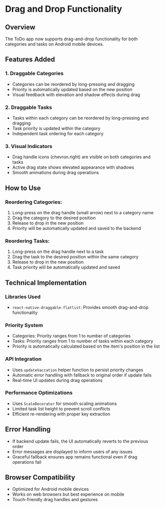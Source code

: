 # Drag and Drop Functionality

## Overview

The ToDo app now supports drag-and-drop functionality for both categories and tasks on Android mobile devices.

## Features Added

### 1. Draggable Categories

- Categories can be reordered by long-pressing and dragging
- Priority is automatically updated based on the new position
- Visual feedback with elevation and shadow effects during drag

### 2. Draggable Tasks

- Tasks within each category can be reordered by long-pressing and dragging
- Task priority is updated within the category
- Independent task ordering for each category

### 3. Visual Indicators

- Drag handle icons (chevron.right) are visible on both categories and tasks
- Active drag state shows elevated appearance with shadows
- Smooth animations during drag operations

## How to Use

### Reordering Categories:

1. Long-press on the drag handle (small arrow) next to a category name
2. Drag the category to the desired position
3. Release to drop in the new position
4. Priority will be automatically updated and saved to the backend

### Reordering Tasks:

1. Long-press on the drag handle next to a task
2. Drag the task to the desired position within the same category
3. Release to drop in the new position
4. Task priority will be automatically updated and saved

## Technical Implementation

### Libraries Used

- `react-native-draggable-flatlist`: Provides smooth drag-and-drop functionality

### Priority System

- Categories: Priority ranges from 1 to number of categories
- Tasks: Priority ranges from 1 to number of tasks within each category
- Priority is automatically calculated based on the item's position in the list

### API Integration

- Uses `updateVaccation` helper function to persist priority changes
- Automatic error handling with fallback to original order if update fails
- Real-time UI updates during drag operations

### Performance Optimizations

- Uses `ScaleDecorator` for smooth scaling animations
- Limited task list height to prevent scroll conflicts
- Efficient re-rendering with proper key extraction

## Error Handling

- If backend update fails, the UI automatically reverts to the previous order
- Error messages are displayed to inform users of any issues
- Graceful fallback ensures app remains functional even if drag operations fail

## Browser Compatibility

- Optimized for Android mobile devices
- Works on web browsers but best experience on mobile
- Touch-friendly drag handles and gestures
